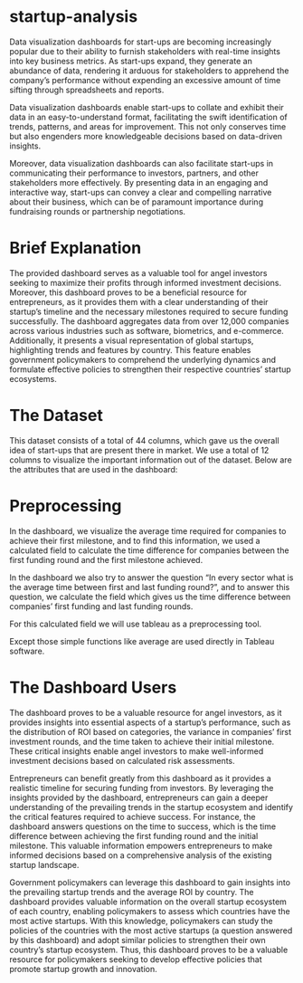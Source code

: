# startup-analysis
Data visualization dashboards for start-ups are becoming increasingly popular due to their ability to furnish stakeholders with real-time insights into key business metrics. As start-ups expand, they generate an abundance of data, rendering it arduous for stakeholders to apprehend the company’s performance without expending an excessive amount of time sifting through spreadsheets and reports.

Data visualization dashboards enable start-ups to collate and exhibit their data in an easy-to-understand format, facilitating the swift identification of trends, patterns, and areas for improvement. This not only conserves time but also engenders more knowledgeable decisions based on data-driven insights.

Moreover, data visualization dashboards can also facilitate start-ups in communicating their performance to investors, partners, and other stakeholders more effectively. By presenting data in an engaging and interactive way, start-ups can convey a clear and compelling narrative about their business, which can be of paramount importance during fundraising rounds or partnership negotiations.

# Brief Explanation
The provided dashboard serves as a valuable tool for angel investors seeking to maximize their profits through informed investment decisions. Moreover, this dashboard proves to be a beneficial resource for entrepreneurs, as it provides them with a clear understanding of their startup’s timeline and the necessary milestones required to secure funding successfully. The dashboard aggregates data from over 12,000 companies across various industries such as software, biometrics, and e-commerce. Additionally, it presents a visual representation of global startups, highlighting trends and features by country. This feature enables government policymakers to comprehend the underlying dynamics and formulate effective policies to strengthen their respective countries’ startup ecosystems.

# The Dataset
This dataset consists of a total of 44 columns, which gave us the overall idea of start-ups that are present there in market. We use a total of 12 columns to visualize the important information out of the dataset. Below are the attributes that are used in the dashboard:

<script src="https://gist.github.com/mrunalmania/1d6d0c4527ed8a81f7feea7a1f96f0b6.js"></script>

# Preprocessing
In the dashboard, we visualize the average time required for companies to achieve their first milestone, and to find this information, we used a calculated field to calculate the time difference for companies between the first funding round and the first milestone achieved.

In the dashboard we also try to answer the question “In every sector what is the average time between first and last funding round?”, and to answer this question, we calculate the field which gives us the time difference between companies’ first funding and last funding rounds.

For this calculated field we will use tableau as a preprocessing tool.

Except those simple functions like average are used directly in Tableau software.

# The Dashboard Users
The dashboard proves to be a valuable resource for angel investors, as it provides insights into essential aspects of a startup’s performance, such as the distribution of ROI based on categories, the variance in companies’ first investment rounds, and the time taken to achieve their initial milestone. These critical insights enable angel investors to make well-informed investment decisions based on calculated risk assessments.

Entrepreneurs can benefit greatly from this dashboard as it provides a realistic timeline for securing funding from investors. By leveraging the insights provided by the dashboard, entrepreneurs can gain a deeper understanding of the prevailing trends in the startup ecosystem and identify the critical features required to achieve success. For instance, the dashboard answers questions on the time to success, which is the time difference between achieving the first funding round and the initial milestone. This valuable information empowers entrepreneurs to make informed decisions based on a comprehensive analysis of the existing startup landscape.

Government policymakers can leverage this dashboard to gain insights into the prevailing startup trends and the average ROI by country. The dashboard provides valuable information on the overall startup ecosystem of each country, enabling policymakers to assess which countries have the most active startups. With this knowledge, policymakers can study the policies of the countries with the most active startups (a question answered by this dashboard) and adopt similar policies to strengthen their own country’s startup ecosystem. Thus, this dashboard proves to be a valuable resource for policymakers seeking to develop effective policies that promote startup growth and innovation.

